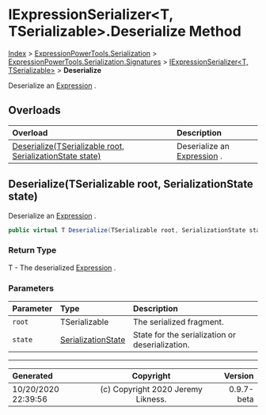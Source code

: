 ﻿# IExpressionSerializer&lt;T, TSerializable>.Deserialize Method

[Index](../index.md) > [ExpressionPowerTools.Serialization](ExpressionPowerTools.Serialization.a.md) > [ExpressionPowerTools.Serialization.Signatures](ExpressionPowerTools.Serialization.Signatures.n.md) > [IExpressionSerializer<T, TSerializable>](ExpressionPowerTools.Serialization.Signatures.IExpressionSerializer`2.i.md) > **Deserialize**

Deserialize an [Expression](https://docs.microsoft.com/dotnet/api/system.linq.expressions.expression) .

## Overloads

| Overload | Description |
| :-- | :-- |
| [Deserialize(TSerializable root, SerializationState state)](#deserializetserializable-root-serializationstate-state) | Deserialize an [Expression](https://docs.microsoft.com/dotnet/api/system.linq.expressions.expression) . |
## Deserialize(TSerializable root, SerializationState state)

Deserialize an [Expression](https://docs.microsoft.com/dotnet/api/system.linq.expressions.expression) .

```csharp
public virtual T Deserialize(TSerializable root, SerializationState state)
```

### Return Type

T - The deserialized [Expression](https://docs.microsoft.com/dotnet/api/system.linq.expressions.expression) .

### Parameters

| Parameter | Type | Description |
| :-- | :-- | :-- |
| `root` | TSerializable | The serialized fragment. |
| `state` | [SerializationState](ExpressionPowerTools.Serialization.Serializers.SerializationState.cs.md) | State for the serialization or deserialization. |



---

| Generated | Copyright | Version |
| :-- | :-: | --: |
| 10/20/2020 22:39:56 | (c) Copyright 2020 Jeremy Likness. | 0.9.7-beta |

